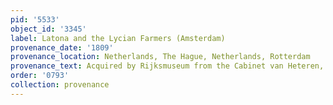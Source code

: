 ```yaml
---
pid: '5533'
object_id: '3345'
label: Latona and the Lycian Farmers (Amsterdam)
provenance_date: '1809'
provenance_location: Netherlands, The Hague, Netherlands, Rotterdam
provenance_text: Acquired by Rijksmuseum from the Cabinet van Heteren, Gevers
order: '0793'
collection: provenance
---
```

